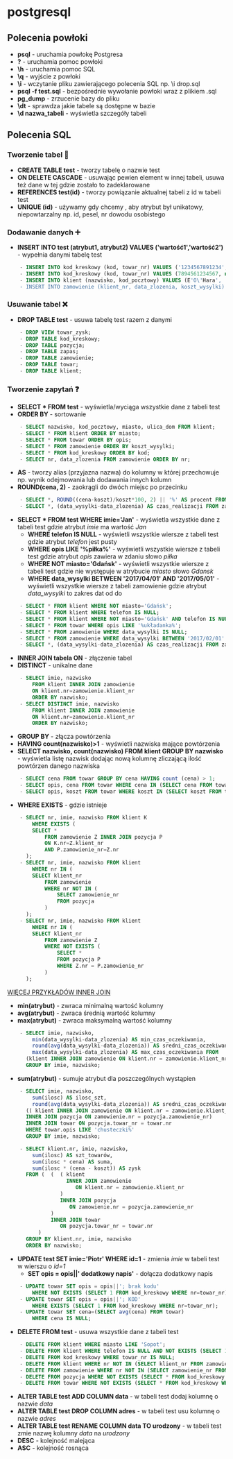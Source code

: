 # postgresql

## Polecenia powłoki
* **psql** - uruchamia powłokę Postgresa
* **\?** - uruchamia pomoc powłoki
* **\h** - uruchamia pomoc SQL
* **\q** - wyjście z powłoki
* **\i** - wczytanie pliku zawierającego polecenia SQL np. \i drop.sql
* **psql -f test.sql** - bezpośrednie wywołanie powłoki wraz z plikiem .sql
* **pg_dump** - zrzucenie bazy do pliku
* **\dt** - sprawdza jakie tabele są dostępne w bazie
* **\d nazwa_tabeli** - wyświetla szczegóły tabeli

## Polecenia SQL
### Tworzenie tabel :office:
* **CREATE TABLE test** - tworzy tabelę o nazwie test
* **ON DELETE CASCADE** - usuwając pewien element w innej tabeli, usuwa też dane w tej gdzie zostało to zadeklarowane
* **REFERENCES test(id)** - tworzy powiązanie aktualnej tabeli z id w tabeli test
* **UNIQUE (id)** - używamy gdy chcemy , aby atrybut był unikatowy, niepowtarzalny np. id, pesel, nr dowodu osobistego
### Dodawanie danych :heavy_plus_sign:
* **INSERT INTO test (atrybut1, atrybut2) VALUES ('wartość1','wartość2')** - wypełnia danymi tabelę test
```sql
    - INSERT INTO kod_kreskowy (kod, towar_nr) VALUES ('1234567891234', 14);
    - INSERT INTO kod_kreskowy (kod, towar_nr) VALUES (7894561234567, null);
    - INSERT INTO klient (nazwisko, kod_pocztowy) VALUES (E'O\'Hara', '84-200');
    - INSERT INTO zamowienie (klient_nr, data_zlozenia, koszt_wysylki) VALUES (1, '2017-04-25', '8.99');
```
### Usuwanie tabel :x:
* **DROP TABLE test** - usuwa tabelę test razem z danymi
```sql
    - DROP VIEW towar_zysk;
    - DROP TABLE kod_kreskowy;
    - DROP TABLE pozycja;
    - DROP TABLE zapas;
    - DROP TABLE zamowienie;
    - DROP TABLE towar;
    - DROP TABLE klient;
```
### Tworzenie zapytań :question:
* **SELECT * FROM test** - wyświetla/wyciąga wszystkie dane z tabeli test
* **ORDER BY** - sortowanie
```sql
    - SELECT nazwisko, kod_pocztowy, miasto, ulica_dom FROM klient;
    - SELECT * FROM klient ORDER BY miasto;
    - SELECT * FROM towar ORDER BY opis;
    - SELECT * FROM zamowienie ORDER BY koszt_wysylki;
    - SELECT * FROM kod_kreskowy ORDER BY kod;
    - SELECT nr, data_zlozenia FROM zamowienie ORDER BY nr;
```
* **AS** - tworzy alias (przyjazna nazwa) do kolumny w której przechowuje np. wynik odejmowania lub dodawania innych kolumn
* **ROUND(cena, 2)** - zaokrągli do dwóch miejsc po przecinku
```sql
    - SELECT *, ROUND((cena-koszt)/koszt*100, 2) || '%' AS procent FROM towar;
    - SELECT *, (data_wysylki-data_zlozenia) AS czas_realizacji FROM zamowienie;
```
* **SELECT * FROM test WHERE imie='Jan'** - wyświetla wszystkie dane z tabeli test gdzie atrybut *imie* ma wartość *Jan*
    - **WHERE telefon IS NULL** - wyświetli wszystkie wiersze z tabeli test gdzie atrybut *telefon* jest pusty
    - **WHERE opis LIKE '%piłka%'** - wyświetli wszystkie wiersze z tabeli test gdzie atrybut *opis* zawiera w zdaniu słowo *piłka*
    - **WHERE NOT miasto='Gdańsk'** - wyświetli wszystkie wiersze z tabeli test gdzie nie występuje w atrybucie *miasto* słowo *Gdansk*
    - **WHERE data_wysylki BETWEEN '2017/04/01' AND '2017/05/01'** - wyświetli wszystkie wiersze z tabeli zamowienie gdzie atrybut *data_wysylki* to zakres dat od do
```sql
    - SELECT * FROM klient WHERE NOT miasto='Gdańsk';
    - SELECT * FROM klient WHERE telefon IS NULL;
    - SELECT * FROM klient WHERE NOT miasto='Gdańsk' AND telefon IS NULL;
    - SELECT * FROM towar WHERE opis LIKE '%układanka%';
    - SELECT * FROM zamowienie WHERE data_wysylki IS NULL;
    - SELECT * FROM zamowienie WHERE data_wysylki BETWEEN '2017/02/01' AND '2017/02/28';
    - SELECT *, (data_wysylki-data_zlozenia) AS czas_realizacji FROM zamowienie WHERE data_wysylki IS NOT NULL;
```
* **INNER JOIN tabela ON** - złączenie tabel
* **DISTINCT** - unikalne dane
```sql
    - SELECT imie, nazwisko
        FROM klient INNER JOIN zamowienie
        ON klient.nr=zamowienie.klient_nr
        ORDER BY nazwisko;
    - SELECT DISTINCT imie, nazwisko
        FROM klient INNER JOIN zamowienie
        ON klient.nr=zamowienie.klient_nr
        ORDER BY nazwisko;
```
* **GROUP BY** - złącza powtórzenia
* **HAVING count(nazwisko)>1** - wyświetli nazwiska mające powtórzenia
* **SELECT nazwisko, count(nazwisko) FROM klient GROUP BY nazwisko** - wyświetla listę nazwisk dodając nową kolumnę zliczającą ilość powtórzen danego nazwiska
```sql
    - SELECT cena FROM towar GROUP BY cena HAVING count (cena) > 1;
    - SELECT opis, cena FROM towar WHERE cena IN (SELECT cena FROM towar GROUP BY cena HAVING count (cena) > 1);
    - SELECT opis, koszt FROM towar WHERE koszt IN (SELECT koszt FROM towar GROUP BY koszt HAVING count (koszt) > 1);
```
* **WHERE EXISTS** - gdzie istnieje
```sql
    - SELECT nr, imie, nazwisko FROM klient K
        WHERE EXISTS (
        SELECT *
            FROM zamowienie Z INNER JOIN pozycja P
            ON K.nr=Z.klient_nr
            AND P.zamowienie_nr=Z.nr
      );
    - SELECT nr, imie, nazwisko FROM klient 
        WHERE nr IN (
        SELECT klient_nr
            FROM zamowienie 
            WHERE nr NOT IN (
                SELECT zamowienie_nr 
                FROM pozycja
            )
      );
    - SELECT nr, imie, nazwisko FROM klient 
        WHERE nr IN (
        SELECT klient_nr 
            FROM zamowienie Z 
            WHERE NOT EXISTS (
                SELECT *
                FROM pozycja P 
                WHERE Z.nr = P.zamowienie_nr
            )
      );
```
[WIĘCEJ PRZYKŁADÓW INNER JOIN](https://github.com/johnnyrock92/postgresql/blob/master/inner_join.sql)
* **min(atrybut)** - zwraca minimalną wartość kolumny
* **avg(atrybut)** - zwraca średnią wartość kolumny
* **max(atrybut)** - zwraca maksymalną wartość kolumny
```sql
    - SELECT imie, nazwisko,
        min(data_wysylki-data_zlozenia) AS min_czas_oczekiwania,
        round(avg(data_wysylki-data_zlozenia)) AS sredni_czas_oczekiwania,
        max(data_wysylki-data_zlozenia) AS max_czas_oczekiwania FROM 
      (klient INNER JOIN zamowienie ON klient.nr = zamowienie.klient_nr)
      GROUP BY imie, nazwisko;
```
* **sum(atrybut)** - sumuje atrybut dla poszczególnych wystąpien
```sql
    - SELECT imie, nazwisko,
        sum(ilosc) AS ilosc_szt,
        round(avg(data_wysylki-data_zlozenia)) AS sredni_czas_oczekiwania FROM
      (( klient INNER JOIN zamowienie ON klient.nr = zamowienie.klient_nr)
      INNER JOIN pozycja ON zamowienie.nr = pozycja.zamowienie_nr)
      INNER JOIN towar ON pozycja.towar_nr = towar.nr
      WHERE towar.opis LIKE 'chusteczki%'
      GROUP BY imie, nazwisko;

    - SELECT klient.nr, imie, nazwisko,
        sum(ilosc) AS szt_towarów, 
        sum(ilosc * cena) AS suma,
        sum(ilosc * (cena - koszt)) AS zysk
      FROM (  (  ( klient 
                   INNER JOIN zamowienie 
                      ON klient.nr = zamowienie.klient_nr
                 )
                 INNER JOIN pozycja
                    ON zamowienie.nr = pozycja.zamowienie_nr
              )
              INNER JOIN towar
                 ON pozycja.towar_nr = towar.nr
          )
      GROUP BY klient.nr, imie, nazwisko
      ORDER BY nazwisko;
```
* **UPDATE test SET imie='Piotr' WHERE id=1** - zmienia *imie* w tabeli test w wierszu o *id=1*
    - **SET opis = opis||' dodatkowy napis'** - dołącza dodatkowy napis
```sql
    - UPDATE towar SET opis = opis||'; brak kodu'
        WHERE NOT EXISTS (SELECT 1 FROM kod_kreskowy WHERE nr=towar_nr);
    - UPDATE towar SET opis = opis||'; KOD'
        WHERE EXISTS (SELECT 1 FROM kod_kreskowy WHERE nr=towar_nr);
    - UPDATE towar SET cena=(SELECT avg(cena) FROM towar)
        WHERE cena IS NULL;
```
* **DELETE FROM test** - usuwa wszystkie dane z tabeli test
```sql
    - DELETE FROM klient WHERE miasto LIKE 'Sopot';
    - DELETE FROM klient WHERE telefon IS NULL AND NOT EXISTS (SELECT 1 FROM zamowienie WHERE zamowienie.klient_nr=klient.nr);
    - DELETE FROM kod_kreskowy WHERE towar_nr IS NULL;
    - DELETE FROM klient WHERE nr NOT IN (SELECT klient_nr FROM zamowienie);
    - DELETE FROM zamowienie WHERE nr NOT IN (SELECT zamowienie_nr FROM pozycja);
    - DELETE FROM pozycja WHERE NOT EXISTS (SELECT * FROM kod_kreskowy WHERE pozycja.towar_nr=kod_kreskowy.towar_nr);
    - DELETE FROM towar WHERE NOT EXISTS (SELECT * FROM kod_kreskowy WHERE towar.nr=kod_kreskowy.towar_nr);
```
* **ALTER TABLE test ADD COLUMN data** - w tabeli test dodaj kolumnę o nazwie *data*
* **ALTER TABLE test DROP COLUMN adres** - w tabeli test usu kolumnę o nazwie *adres*
* **ALTER TABLE test RENAME COLUMN data TO urodzony** - w tabeli test zmie nazwę kolumny *data* na *urodzony*
* **DESC** - kolejność malejąca
* **ASC** - kolejność rosnąca



